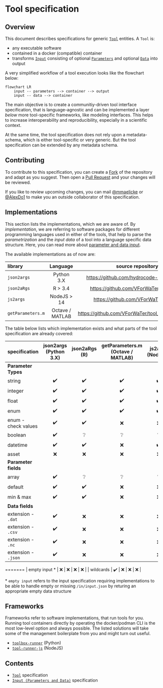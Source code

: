 # Tool specification

## Overview

This document describes specifications for generic [`Tool`](./tool.md) entities. A `Tool` is:
*  any executable software
*  contained in a docker (compatible) container 
*  transforms [`Input`](./input.md) consisting of optional [`Parameters`](./input.md#parameters-file-specification) and optional [`Data`](./input.md#data-file-specification) into output

A very simplified workflow of a tool execution looks like the flowchart below:

```mermaid
flowchart LR
    input -- parameters --> container --> output
    input -- data --> container
```

The main objective is to create a communitiy-driven tool interface specification, 
that is language-agnostic and can be implemented a layer *below* more tool-specific 
frameworks, like modeling interfaces.
This helps to increase interoperability and reproducibility, especially in a 
scientific context.

At the same time, the tool specification does not rely upon a metadata-schema, 
which is either tool-specific or very generic. But the tool specification can be
extended by any metadata schema.

## Contributing

To contribute to this specification, you can create a [Fork](https://github.com/VForWaTer/tool-specs/fork) 
of the repository and adapt as you suggest. Then open a [Pull Request](https://github.com/VForWaTer/tool-specs/comparehttps://github.com/VForWaTer/tool-specs/compare) and your changes will be reviewed.

If you like to review upcoming changes, you can mail [@mmaelicke](https://github.com/mmaelicke)
or [@AlexDo1](https://github.com/AlexDo1) to make you an outside collaborator 
of this specification.

## Implementations

This section lists the implementations, which we are aware of. By *implementation*, 
we are referring to software packages for different programming languages used
in either of the tools, that help to parse the *parametrization* and the *input data* of a tool into
a language specific data structure. Here, you can read more about [parameter and data input](./input.md).

The available implementations as of now are:
  
|  library          | Language          |  source repository                          | install                       |  template repo                                    |
|:------------------|:-----------------:|:-------------------------------------------:|:-----------------------------:|:-------------------------------------------------:|
| `json2args`       | Python 3.X        | https://github.com/hydrocode-de/json2args | `pip install json2args`         | https://github.com/VForWaTer/tool_template_python | 
| `json2aRgs`       | R > 3.4           | https://github.com/VForWaTer/json2aRgs    | `install.packages("json2aRgs")` | https://github.com/VForWaTer/tool_template_r      | 
| `js2args`         | NodeJS > 14       | https://github.com/VForWaTer/js2args      | `npm install js2args`           | https://github.com/vforwater/tool_template_node   | 
| `getParameters.m` | Octave / MATLAB   | https://github.com/VForWaTer/tool_template_octave | :x:                     | https://github.com/VForWaTer/tool_template_octave | 


The table below lists which implementation exists and what parts of the
tool specification are already covered:


|  specification        |  json2args (Python 3.X)  | json2aRgs (R)      |  getParameters.m (Octave / MATLAB)  |  js2args (Node.js). |
|:----------------------|:------------------------:|:------------------:|:-----------------------------------:|:-------------------:|
|    **Parameter Types**                                                                                                        ||
| string                | :heavy_check_mark:       | :heavy_check_mark: | :heavy_check_mark:                  | :heavy_check_mark:  |
| integer               | :heavy_check_mark:       | :heavy_check_mark: | :heavy_check_mark:                  | :heavy_check_mark:  |
| float                 | :heavy_check_mark:       | :heavy_check_mark: | :heavy_check_mark:                  | :heavy_check_mark:  |
| enum                  | :heavy_check_mark:       | :heavy_check_mark: | :heavy_check_mark:                  | :heavy_check_mark:  |
| enum -check values    | :heavy_check_mark:       | :heavy_check_mark: | :x:                                 | :x:                 |
| boolean               | :heavy_check_mark:       | :grey_question:    | :grey_question:                     | :grey_question:     |
| datetime              | :heavy_check_mark:       | :heavy_check_mark: | :x:                                 | :heavy_check_mark:  |
| asset                 | :x:                      | :x:                | :x:                                 | :x:                 |
|    **Parameter fields**                                                                                                       ||
| array                 | :heavy_check_mark:       | :grey_question:    | :grey_question:                     | :grey_question:     |
| default               | :heavy_check_mark:       | :heavy_check_mark: | :x:                                 | :x:                 |
| min & max             | :heavy_check_mark:       | :heavy_check_mark: | :x:                                 | :x:                 |
|    **Data fields**                                                                                                            ||
| extension - `.dat`    | :heavy_check_mark:                      | :x:                | :x:                                 | :x:                 |
| extension - `.csv`    | :heavy_check_mark:       | :x:                | :x:                                 | :x:                 |
| extension - `.nc`     | :heavy_check_mark:       | :x:                | :x:                                 | :x:                 |
| extension - `.json` | :heavy_check_mark:         | :x:                | :x:                                 | :x:                 |
=======
| empty input     *     | :x:                      | :x:                | :x:                                 | :x:                 |
| wildcards             | :heavy_check_mark:       | :x:                | :x:                                 | :x:                 |

\* `empty input` refers to the input specification requiring implementations to be able to handle empty or missing `/in/input.json` by returing an appropriate empty data structure

## Frameworks

Frameworks refer to software implementations, that run tools for you. Running tool containers
directly by operating the docker/podman CLI is the most low-level option and always possible.
The listed solutions will take some of the management boilerplate from you and
might turn out useful.

* [`toolbox-runner`](https://github.com/hydrocode-de/tool-runner) (Python)
* [`tool-runner-js`](https://github.com/hydrocode-de/tool-runner-js) (NodeJS)


## Contents

* [`Tool`](./tool.md) specification
* [`Input (Parameters and Data)`](./input.md) specification
